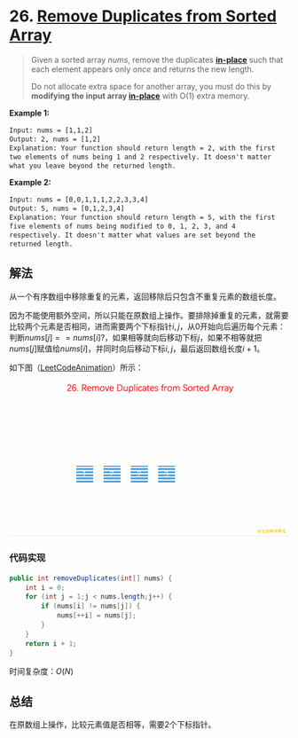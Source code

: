 # 26. [Remove Duplicates from Sorted Array](https://leetcode.com/problems/remove-duplicates-from-sorted-array)

> Given a sorted array *nums*, remove the duplicates [**in-place**](https://en.wikipedia.org/wiki/In-place_algorithm) such that each element appears only *once* and returns the new length.
>
> Do not allocate extra space for another array, you must do this by **modifying the input array [in-place](https://en.wikipedia.org/wiki/In-place_algorithm)** with O(1) extra memory.

**Example 1:**

```
Input: nums = [1,1,2]
Output: 2, nums = [1,2]
Explanation: Your function should return length = 2, with the first two elements of nums being 1 and 2 respectively. It doesn't matter what you leave beyond the returned length.
```

**Example 2:**

```
Input: nums = [0,0,1,1,1,2,2,3,3,4]
Output: 5, nums = [0,1,2,3,4]
Explanation: Your function should return length = 5, with the first five elements of nums being modified to 0, 1, 2, 3, and 4 respectively. It doesn't matter what values are set beyond the returned length.
```

## 解法

从一个有序数组中移除重复的元素，返回移除后只包含不重复元素的数组长度。



因为不能使用额外空间，所以只能在原数组上操作。要排除掉重复的元素，就需要比较两个元素是否相同，进而需要两个下标指针$i,j$，从0开始向后遍历每个元素：判断$nums[j] == nums[i]?$，如果相等就向后移动下标$j$，如果不相等就把$nums[j]$赋值给$nums[i]$，并同时向后移动下标$i,j$，最后返回数组长度$i+1$。

如下图（[LeetCodeAnimation](https://github.com/MisterBooo/LeetCodeAnimation)）所示：

![image-20210604081056204](https://github.com/ShiMengjie/LeetCode/blob/master/pictures/question_26.gif)

### 代码实现

```java
public int removeDuplicates(int[] nums) {
    int i = 0;
    for (int j = 1;j < nums.length;j++) {
        if (nums[i] != nums[j]) {
            nums[++i] = nums[j];
        }
    }
    return i + 1;
}
```

时间复杂度：$O(N)$

## 总结

在原数组上操作，比较元素值是否相等，需要2个下标指针。

